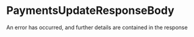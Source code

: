 # PaymentsUpdateResponseBody

An error has occurred, and further details are contained in the response

